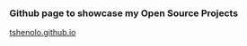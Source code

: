 ### Github page to showcase my Open Source Projects

[tshenolo.github.io](https://tshenolo.github.io)



